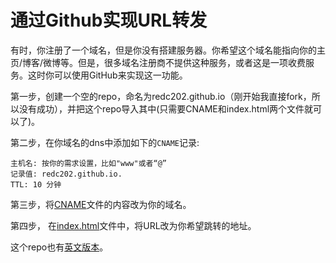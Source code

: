 # 通过Github实现URL转发
有时，你注册了一个域名，但是你没有搭建服务器。你希望这个域名能指向你的主页/博客/微博等。但是，很多域名注册商不提供这种服务，或者这是一项收费服务。这时你可以使用GitHub来实现这一功能。

第一步，创建一个空的repo，命名为redc202.github.io（刚开始我直接fork，所以没有成功），并把这个repo导入其中(只需要CNAME和index.html两个文件就可以了)。

第二步，在你域名的dns中添加如下的`CNAME`记录:
```
主机名: 按你的需求设置，比如"www"或者“@”
记录值: redc202.github.io.
TTL: 10 分钟
```

第三步，将[CNAME](./CNAME)文件的内容改为你的域名。

第四步， 在[index.html](./index.html)文件中，将URL改为你希望跳转的地址。

这个repo也有[英文版本](https://github.com/y2l/URL-Redirect/)。
